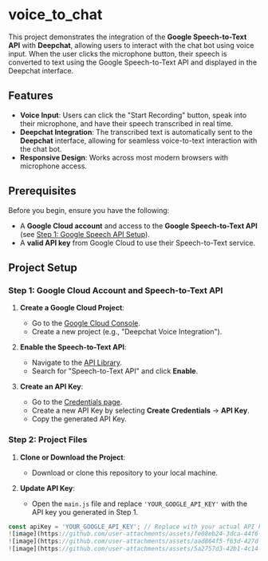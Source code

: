 # voice_to_chat


This project demonstrates the integration of the **Google Speech-to-Text API** with **Deepchat**, allowing users to interact with the chat bot using voice input. When the user clicks the microphone button, their speech is converted to text using the Google Speech-to-Text API and displayed in the Deepchat interface.

## Features
- **Voice Input**: Users can click the "Start Recording" button, speak into their microphone, and have their speech transcribed in real time.
- **Deepchat Integration**: The transcribed text is automatically sent to the **Deepchat** interface, allowing for seamless voice-to-text interaction with the chat bot.
- **Responsive Design**: Works across most modern browsers with microphone access.

## Prerequisites
Before you begin, ensure you have the following:
- A **Google Cloud account** and access to the **Google Speech-to-Text API** (see [Step 1: Google Speech API Setup](#step-1-google-cloud-account-and-speech-api)).
- A **valid API key** from Google Cloud to use their Speech-to-Text service.

## Project Setup

### Step 1: Google Cloud Account and Speech-to-Text API

1. **Create a Google Cloud Project**:
   - Go to the [Google Cloud Console](https://console.cloud.google.com/).
   - Create a new project (e.g., "Deepchat Voice Integration").
   
2. **Enable the Speech-to-Text API**:
   - Navigate to the [API Library](https://console.cloud.google.com/apis/library).
   - Search for "Speech-to-Text API" and click **Enable**.

3. **Create an API Key**:
   - Go to the [Credentials page](https://console.cloud.google.com/apis/credentials).
   - Create a new API Key by selecting **Create Credentials** → **API Key**.
   - Copy the generated API Key.

### Step 2: Project Files

1. **Clone or Download the Project**:
   - Download or clone this repository to your local machine.

2. **Update API Key**:
   - Open the `main.js` file and replace `'YOUR_GOOGLE_API_KEY'` with the API key you generated in Step 1.

```javascript
const apiKey = 'YOUR_GOOGLE_API_KEY'; // Replace with your actual API key
![image](https://github.com/user-attachments/assets/fe08eb24-3dca-44f6-ba95-113bc2a4d413)
![image](https://github.com/user-attachments/assets/aad864f5-f63d-427d-881a-101e1d32c89f)
![image](https://github.com/user-attachments/assets/5a2757d3-42b1-4c14-af38-18ae34c67fc2)



